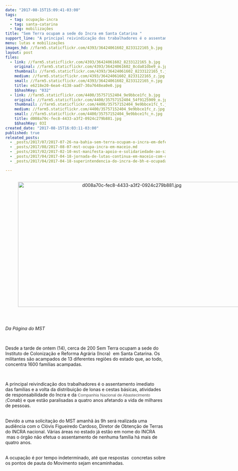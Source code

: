 ```yaml
---
date: "2017-08-15T15:09:41-03:00"
tags:
  - tag: ocupação-incra
  - tag: santa-catarina
  - tag: mobilizações
title: "Sem Terra ocupam a sede do Incra em Santa Catarina "
support_line: "A principal reivindicação dos trabalhadores é o assentamento imediato das famílias 1600 famílias acampadas no estado. "
menu: lutas e mobilizações
images_hd: //farm5.staticflickr.com/4393/36424061602_8233122165_b.jpg
layout: post
files:
  - link: //farm5.staticflickr.com/4393/36424061602_8233122165_b.jpg
    original: //farm5.staticflickr.com/4393/36424061602_8cda81dbe9_o.jpg
    thumbnail: //farm5.staticflickr.com/4393/36424061602_8233122165_t.jpg
    medium: //farm5.staticflickr.com/4393/36424061602_8233122165_z.jpg
    small: //farm5.staticflickr.com/4393/36424061602_8233122165_n.jpg
    title: e6218e20-6ea4-4138-aad7-30a7648ea0e0.jpg
    $$hashKey: "032"
  - link: //farm5.staticflickr.com/4400/35757152404_9e9bbce1fc_b.jpg
    original: //farm5.staticflickr.com/4400/35757152404_54f9125909_o.jpg
    thumbnail: //farm5.staticflickr.com/4400/35757152404_9e9bbce1fc_t.jpg
    medium: //farm5.staticflickr.com/4400/35757152404_9e9bbce1fc_z.jpg
    small: //farm5.staticflickr.com/4400/35757152404_9e9bbce1fc_n.jpg
    title: d008a70c-fec8-4433-a3f2-0924c279b881.jpg
    $$hashKey: 03I
created_date: "2017-08-15T16:03:11-03:00"
published: true
releated_posts:
  - _posts/2017/07/2017-07-26-na-bahia-sem-terra-ocupam-o-incra-em-defesa-da-reforma-agraria.md
  - _posts/2017/08/2017-08-07-mst-ocupa-incra-em-maceio.md
  - _posts/2017/02/2017-02-10-mst-manifesta-apoio-e-solidariedade-ao-sintrasem-em-santa-catarina.md
  - _posts/2017/04/2017-04-18-jornada-de-lutas-continua-em-maceio-com-ocupacao-do-incra.md
  - _posts/2017/04/2017-04-18-superintendencia-do-incra-de-bh-e-ocupada-pelo-mst.md

---
```

<div style="text-align:center">
<figure class="image" style="display:inline-block"><img alt="d008a70c-fec8-4433-a3f2-0924c279b881.jpg" height="394" src="//farm5.staticflickr.com/4400/35757152404_9e9bbce1fc_b.jpg" width="700" />
<figcaption></figcaption>
</figure>
</div>

<p>&nbsp;</p>

<p><em>Da P&aacute;gina do MST&nbsp;</em></p>

<p>&nbsp;</p>

<p>Desde a tarde de ontem (14), cerca de&nbsp;200 Sem Terra ocupam a sede do Instituto de Coloniza&ccedil;&atilde;o e Reforma Agr&aacute;ria (Incra)&nbsp;&nbsp;em Santa Catarina. Os militantes s&atilde;o acampados de 13&nbsp;diferentes regi&otilde;es do estado que, ao todo, concentra 1600&nbsp;fam&iacute;lias acampadas.&nbsp;</p>

<p>&nbsp;</p>

<p>A&nbsp;principal reivindica&ccedil;&atilde;o dos trabalhadores &eacute; o assentamento imediato das&nbsp;fam&iacute;lias e&nbsp;a volta da distribui&ccedil;&atilde;o de lonas e cestas b&aacute;sicas, atividades de responsabilidade do Incra&nbsp;e da&nbsp;<span style="color: rgb(84, 84, 84); font-family: arial, sans-serif; font-size: small;">Companhia Nacional de Abastecimento (</span>Conab) e que est&atilde;o paralisadas a quatro anos afetando a vida de milhares de pessoas.</p>

<p><br />
Devido a uma solicita&ccedil;&atilde;o do MST amanh&atilde; &agrave;s 9h ser&aacute; realizada uma audi&ecirc;ncia com o Cl&oacute;vis Figueiredo Cardoso, Diretor de Obten&ccedil;&atilde;o de Terras do INCRA nacional. V&aacute;rias &aacute;reas no estado j&aacute; est&atilde;o em nome do INCRA &nbsp;mas o &oacute;rg&atilde;o n&atilde;o efetua o assentamento de nenhuma fam&iacute;lia h&aacute;&nbsp;mais de quatro&nbsp;anos.</p>

<p><br />
A ocupa&ccedil;&atilde;o &eacute; por tempo indeterminado, at&eacute; que respostas &nbsp;concretas sobre os pontos de pauta do Movimento sejam encaminhadas.</p>

